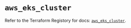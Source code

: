 # `aws_eks_cluster`

Refer to the Terraform Registory for docs: [`aws_eks_cluster`](https://registry.terraform.io/providers/hashicorp/aws/5.11.0/docs/resources/eks_cluster).
